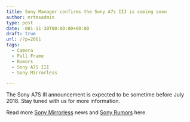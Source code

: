 ```yaml
---
title: Sony Manager confirms the Sony A7s III is coming soon
author: mrtmsadmin
type: post
date: -001-11-30T00:00:00+00:00
draft: true
url: /?p=2061
tags:
  - Camera
  - Full Frame
  - Rumors
  - Sony A7S III
  - Sony Mirrorless

---
```

The Sony A7S III announcement is expected to be sometime before July 2018. Stay tuned with us for more information.

Read more <a href="https://www.mirrorlesstimes.com/tag/sony-mirrorless/" target="_blank" rel="noopener">Sony Mirrorless</a> news and <a href="https://www.dailycameranews.com/tag/sony-rumors/" target="_blank" rel="noopener">Sony Rumors</a> here.
